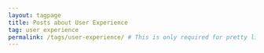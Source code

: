 ```yaml
---
layout: tagpage
title: Posts about User Experience
tag: user experience
permalink: /tags/user-experience/ # This is only required for pretty links.
---
```

